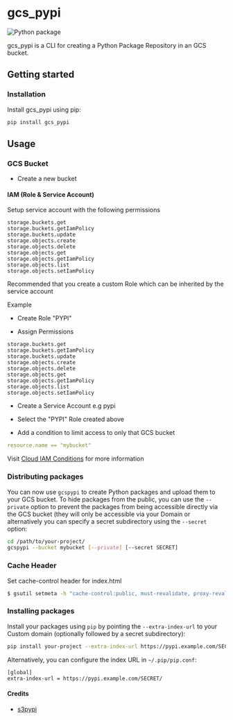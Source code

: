 # gcs_pypi

![Python package](https://github.com/jackton1/gcs_pypi/workflows/Python%20package/badge.svg)

gcs_pypi is a CLI for creating a Python Package Repository in an GCS bucket.

## Getting started

### Installation

Install gcs_pypi using pip:

```bash
pip install gcs_pypi
```


## Usage

### GCS Bucket

- Create a new bucket

#### IAM (Role & Service Account)

Setup service account with the following permissions

```text
storage.buckets.get
storage.buckets.getIamPolicy
storage.buckets.update
storage.objects.create
storage.objects.delete
storage.objects.get
storage.objects.getIamPolicy
storage.objects.list
storage.objects.setIamPolicy
```

Recommended that you create a custom Role which can be inherited by the service account

Example

- Create Role "PYPI"

- Assign Permissions

```text
storage.buckets.get
storage.buckets.getIamPolicy
storage.buckets.update
storage.objects.create
storage.objects.delete
storage.objects.get
storage.objects.getIamPolicy
storage.objects.list
storage.objects.setIamPolicy
```

- Create a Service Account e.g pypi

- Select the "PYPI" Role created above

- Add a condition to limit access to only that GCS bucket

```yaml
resource.name == "mybucket"
```

Visit [Cloud IAM Conditions](https://cloud.google.com/iam/docs/conditions-overview?_gac=1.79817061.1587676512.CjwKCAjw-YT1BRAFEiwAd2WRtsely2bRUq6KF3rxDzHVoCLbdZoy-AqW0raFx96lJeQ6O2Ie8q6IMhoCrskQAvD_BwE&_ga=2.40552928.-350153010.1574411744)  for more information


### Distributing packages

You can now use ``gcspypi`` to create Python packages and upload them to your GCS bucket. 
To hide packages from the public, you can use the ``--private`` option to prevent the packages from 
being accessible directly via the GCS bucket (they will only be accessible via your Domain or 
alternatively you can specify a secret subdirectory using the ``--secret`` option:

```bash
cd /path/to/your-project/
gcspypi --bucket mybucket [--private] [--secret SECRET]
```

### Cache Header

Set cache-control header for index.html

```bash
$ gsutil setmeta -h "cache-control:public, must-revalidate, proxy-revalidate, max-age=0" gs://[BUCKET]/index.html
```


### Installing packages

Install your packages using ``pip`` by pointing the ``--extra-index-url`` to your Custom domain (optionally followed by a secret subdirectory):

```bash
pip install your-project --extra-index-url https://pypi.example.com/SECRET/
```

Alternatively, you can configure the index URL in ``~/.pip/pip.conf``:

```
[global]
extra-index-url = https://pypi.example.com/SECRET/
```


#### Credits
- [s3pypi](https://github.com/novemberfiveco/s3pypi)
